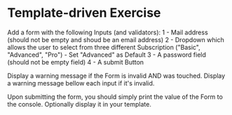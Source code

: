 # Template-driven Exercise

Add a form with the following Inputs (and validators):
1 - Mail address (should not be empty and shoud be an email address)
2 - Dropdown which allows the user to select from three different Subscription ("Basic", "Advanced", "Pro") - Set "Advanced" as Default
3 - A password field (should not be empty field)
4 - A submit Button

Display a warning message if the Form is invalid AND was touched. Display a warning message bellow each input if it's invalid.

Upon submitting the form, you should simply print the value of the Form to the console. Optionally display it in your template.
